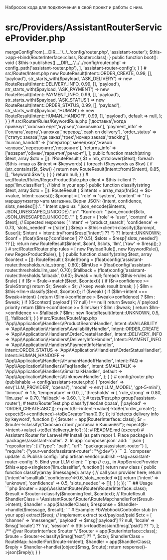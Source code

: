Набросок кода для подключения в свой проект и работы с ним.

# src/Providers/AssistantRouterServiceProvider.php
<?php
namespace AssistantRouter\Providers;

use Illuminate\Support\ServiceProvider;
use AssistantRouter\Router\RouterInterface;
use AssistantRouter\Router\Router;

class AssistantRouterServiceProvider extends ServiceProvider
{
    public function register(): void
    {
        $this->mergeConfigFrom(__DIR__.'/../../config/router.php', 'assistant-router');
        $this->app->bind(RouterInterface::class, Router::class);
    }

    public function boot(): void
    {
        $this->publishes([
            __DIR__.'/../../config/router.php' => config_path('assistant-router.php'),
        ], 'assistant-router-config');
    }
}

# src/Router/Intent.php
<?php
namespace AssistantRouter\Router;

enum Intent: string {
    case PRODUCT_SEARCH = 'product_search';
    case AVAILABILITY   = 'availability_check';
    case ORDER_CREATE   = 'order_create';
    case ORDER_STATUS   = 'order_status';
    case DELIVERY_INFO  = 'delivery_info';
    case PAYMENT_INFO   = 'payment_info';
    case RETURNS_INFO   = 'returns_info';
    case FAQ            = 'faq';
    case HUMAN_HANDOFF  = 'human_handoff';
    case SMALLTALK      = 'smalltalk';
    case UNKNOWN        = 'unknown';
}

# src/Router/RouteResult.php
<?php
namespace AssistantRouter\Router;

class RouteResult
{
    public function __construct(
        public readonly Intent $intent,
        public readonly float $confidence,
        public readonly array $slotsNeeded = [],
        public readonly ?string $reason = null,
        public readonly array $meta = [],
    ) {}
}

# src/Router/RouterInterface.php
<?php
namespace AssistantRouter\Router;

interface RouterInterface
{
    public function classify(string $text, array $context = []): RouteResult;
}

# src/Router/Rules/RuleInterface.php
<?php
namespace AssistantRouter\Router\Rules;

use AssistantRouter\Router\RouteResult;

interface RuleInterface
{
    /** Return RouteResult or null if not matched */
    public function match(string $text, array $ctx = []): ?RouteResult;
}

# src/Router/Rules/PayloadRule.php
<?php
namespace AssistantRouter\Router\Rules;

use AssistantRouter\Router\{Intent, RouteResult};

class PayloadRule implements RuleInterface
{
    public function match(string $text, array $ctx = []): ?RouteResult
    {
        $payload = $ctx['payload'] ?? null; // Messenger postback/quick reply payload
        if (!$payload) return null;

        return match (true) {
            str_starts_with($payload, 'ORDER_CREATE') =>
                new RouteResult(Intent::ORDER_CREATE, 0.99, [], 'payload'),
            str_starts_with($payload, 'ASK_DELIVERY') =>
                new RouteResult(Intent::DELIVERY_INFO, 0.99, [], 'payload'),
            str_starts_with($payload, 'ASK_PAYMENT') =>
                new RouteResult(Intent::PAYMENT_INFO, 0.99, [], 'payload'),
            str_starts_with($payload, 'ASK_STATUS') =>
                new RouteResult(Intent::ORDER_STATUS, 0.99, [], 'payload'),
            str_starts_with($payload, 'HUMAN') =>
                new RouteResult(Intent::HUMAN_HANDOFF, 0.99, [], 'payload'),
            default => null,
        };
    }
}

# src/Router/Rules/KeywordRule.php
<?php
namespace AssistantRouter\Router\Rules;

use AssistantRouter\Router\{Intent, RouteResult};

class KeywordRule implements RuleInterface
{
    private array $map = [
        'delivery_info'  => ['доставка','когда привезут','сколько едет','курьер','самовывоз'],
        'payment_info'   => ['оплата','карта','наложка','перевод','cash on delivery'],
        'order_status'   => ['статус заказа','где заказ','трек','номер заказа','tracking'],
        'human_handoff'  => ['оператор','менеджер','живой человек','перезвоните','позвоните'],
        'returns_info'   => ['возврат','обмен','гарантия','ремонт'],
    ];

    public function match(string $text, array $ctx = []): ?RouteResult
    {
        $t = mb_strtolower($text);
        foreach ($this->map as $intent => $keywords) {
            foreach ($keywords as $kw) {
                if (str_contains($t, $kw)) {
                    return new RouteResult(Intent::from($intent), 0.85, [], "keyword:$kw");
                }
            }
        }
        return null;
    }
}

# src/Router/Rules/RegexProductRule.php
<?php
namespace AssistantRouter\Router\Rules;

use AssistantRouter\Router\{Intent, RouteResult};

class RegexProductRule implements RuleInterface
{
    public function match(string $text, array $ctx = []): ?RouteResult
    {
        $t = mb_strtolower($text);
        if (preg_match('/(ищу|хочу|подобрать|посоветуйте).*(кроссовк|кеды|ботинк|nike|adidas|sneaker)/u', $t)) {
            $slots = [];
            if (preg_match('/(\d{2})(?:\s?размер|)/u', $t, $m)) $slots['size'] = (int)$m[1];
            if (preg_match('/(черн(ый|ые)|бел(ый|ые)|син(ий|ие)|красн(ый|ые))/u', $t, $m)) $slots['color'] = $m[1];
            return new RouteResult(Intent::PRODUCT_SEARCH, 0.8, [], 'regex_product:'.json_encode($slots, JSON_UNESCAPED_UNICODE));
        }
        return null;
    }
}

# src/Router/Classifiers/LlmClassifier.php
<?php
namespace AssistantRouter\Router\Classifiers;

use AssistantRouter\Router\{Intent, RouteResult};

/**
 * Minimal wrapper over an LLM provider. Inject your own client via container binding `llm.classifier`.
 */
class LlmClassifier
{
    public function __construct(private $client = null)
    {
        $this->client = $this->client ?: app('llm.classifier'); // bind in your app
    }

    public function classify(string $text, array $ctx = []): RouteResult
    {
        $intents = array_map(fn($c) => $c->value, Intent::cases());
        $prompt = [
            'role' => 'system',
            'content' => "Ты маршрутизатор чата магазина. Верни JSON: {intent, confidence, slots_needed[]}.".
                " Intent одно из: ".json_encode($intents, JSON_UNESCAPED_UNICODE).".\n".
                "Контекст: ".json_encode($ctx, JSON_UNESCAPED_UNICODE)."."
        ];
        $user = ['role' => 'user', 'content' => $text];

        // Expected response: [ 'intent' => 'product_search', 'confidence' => 0.73, 'slots_needed' => ['size'] ]
        $resp = $this->client->classify([$prompt, $user]);

        $intent = Intent::tryFrom($resp['intent'] ?? '') ?? Intent::UNKNOWN;
        $conf   = (float)($resp['confidence'] ?? 0.5);
        $slots  = $resp['slots_needed'] ?? [];

        return new RouteResult($intent, $conf, $slots, 'llm', ['raw' => $resp]);
    }
}

# src/Router/Router.php
<?php
namespace AssistantRouter\Router;

use AssistantRouter\Router\Rules\{RuleInterface, PayloadRule, KeywordRule, RegexProductRule};
use AssistantRouter\Router\Classifiers\LlmClassifier;

class Router implements RouterInterface
{
    /** @var RuleInterface[] */
    private array $rules;

    public function __construct(private LlmClassifier $llm)
    {
        $this->rules = [
            new PayloadRule(),
            new KeywordRule(),
            new RegexProductRule(),
        ];
    }

    public function classify(string $text, array $context = []): RouteResult
    {
        $ruleStrong = (float)config('assistant-router.thresholds.rule_strong', 0.80);
        $llmUse     = (float)config('assistant-router.thresholds.llm_use', 0.70);
        $fallback   = (float)config('assistant-router.thresholds.fallback', 0.60);

        $weak = null;
        foreach ($this->rules as $rule) {
            if ($r = $rule->match($text, $context)) {
                if ($r->confidence >= $ruleStrong) return $r;
                $weak = $r; // keep weak result
                break;
            }
        }

        $llm = $this->llm->classify($text, $context);

        if ($weak) {
            if ($llm->intent === $weak->intent) {
                return ($llm->confidence > $weak->confidence) ? $llm : $weak;
            }
            if (($context['payload'] ?? null) !== null) return $weak; // payload priority
            return ($llm->confidence >= $llmUse) ? $llm : $weak;
        }

        return $llm->confidence >= $fallback ? $llm : new RouteResult(Intent::UNKNOWN, 0.5, [], 'fallback');
    }
}

# src/Router/RouteMap.php
<?php
namespace AssistantRouter\Router;

class RouteMap
{
    public static function handlerFor(Intent $intent): string
    {
        return match ($intent) {
            Intent::PRODUCT_SEARCH => 'App\\Application\\Handlers\\ProductSearchHandler',
            Intent::AVAILABILITY   => 'App\\Application\\Handlers\\AvailabilityHandler',
            Intent::ORDER_CREATE   => 'App\\Application\\Handlers\\OrderCreateHandler',
            Intent::DELIVERY_INFO  => 'App\\Application\\Handlers\\DeliveryInfoHandler',
            Intent::PAYMENT_INFO   => 'App\\Application\\Handlers\\PaymentInfoHandler',
            Intent::ORDER_STATUS   => 'App\\Application\\Handlers\\OrderStatusHandler',
            Intent::HUMAN_HANDOFF  => 'App\\Application\\Handlers\\HumanHandoffHandler',
            Intent::FAQ            => 'App\\Application\\Handlers\\FaqHandler',
            Intent::SMALLTALK      => 'App\\Application\\Handlers\\SmalltalkHandler',
            default                => 'App\\Application\\Handlers\\UnknownHandler',
        };
    }
}

# config/router.php (publishable -> config/assistant-router.php)
<?php
return [
    'llm' => [
        'provider'    => env('LLM_PROVIDER', 'openai'),
        'model'       => env('LLM_MODEL', 'gpt-5-mini'),
        'timeout'     => 1.5,
        'temperature' => 0.0,
    ],
    'thresholds' => [
        'rule_strong' => 0.80,
        'llm_use'     => 0.70,
        'fallback'    => 0.60,
    ],
];

# tests/Pest.php
<?php
uses()->group('assistant-router');

# tests/RouterTest.php
<?php
use AssistantRouter\Router\RouterInterface;

it('routes payload to order_create', function () {
    $router = app(RouterInterface::class);
    $r = $router->classify('любая фраза', ['payload' => 'ORDER_CREATE:ABC']);
    expect($r->intent->value)->toBe('order_create');
    expect($r->confidence)->toBeGreaterThan(0.9);
});

it('detects delivery info by keyword', function () {
    $router = app(RouterInterface::class);
    $r = $router->classify('Сколько стоит доставка в Кишинёв?');
    expect($r->intent->value)->toBe('delivery_info');
});

# README.md (excerpt)
# Assistant Router for Laravel

## Install (as path repo)
1. Place package in `packages/assistant-router`.
2. In app `composer.json` add:
```json
{
  "repositories": [
    {"type": "path", "url": "packages/assistant-router"}
  ],
  "require": {"your-vendor/assistant-router": "*@dev"}
}
```
3. `composer update`
4. Publish config: `php artisan vendor:publish --tag=assistant-router-config`
5. Bind your LLM client:
```php
// e.g., in AppServiceProvider
$this->app->singleton('llm.classifier', function(){
    return new class {
        public function classify(array $messages): array {
            // call your provider here; return ['intent'=>'smalltalk','confidence'=>0.6,'slots_needed'=>[]]
            return ['intent' => 'unknown', 'confidence' => 0.5, 'slots_needed' => []];
        }
    }; 
});
```

## Usage
```php
$router = app(\AssistantRouter\Router\RouterInterface::class);
$result = $router->classify($incomingText, $context); // RouteResult
$handlerClass = \AssistantRouter\Router\RouteMap::handlerFor($result->intent);
$handler = app($handlerClass);
$response = $handler->handle($message, $result);
```

# Example: FbWebhookController stub (in your app)
<?php
// app/Http/Controllers/FbWebhookController.php (example)
namespace App\Http\Controllers;

use Illuminate\Http\Request;
use AssistantRouter\Router\RouterInterface;
use AssistantRouter\Router\RouteMap;

class FbWebhookController extends Controller
{
    public function incoming(Request $req)
    {
        $msg = $this->extract($req); // implement extract text/payload/psid
        $ctx = [
            'channel' => 'messenger',
            'payload' => $msg['payload'] ?? null,
            'locale'  => $msg['locale'] ?? 'ru',
            'session' => $this->loadSession($msg['psid'] ?? ''),
        ];

        /** @var RouterInterface $router */
        $router = app(RouterInterface::class);
        $route = $router->classify($msg['text'] ?? '', $ctx);

        $handlerClass = RouteMap::handlerFor($route->intent);
        $handler = app($handlerClass);
        $reply = $handler->handle((object)$msg, $route);

        return response()->json($reply);
    }
}